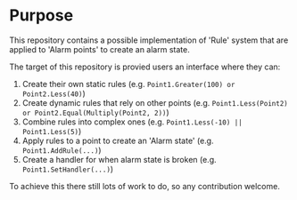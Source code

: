 # Purpose

This repository contains a possible implementation of 'Rule' system that are applied to 'Alarm points' to create an alarm state. 

The target of this repository is provied users an interface where they can:

1. Create their own static rules (e.g. `Point1.Greater(100) or Point2.Less(40)`)
2. Create dynamic rules that rely on other points (e.g. `Point1.Less(Point2) or Point2.Equal(Multiply(Point2, 2))`)  
3. Combine rules into complex ones (e.g. `Point1.Less(-10) || Point1.Less(5)`)
4. Apply rules to a point to create an 'Alarm state' (e.g. `Point1.AddRule(...)`)
5. Create a handler for when alarm state is broken (e.g. `Point1.SetHandler(...)`)

To achieve this there still lots of work to do, so any contribution welcome.